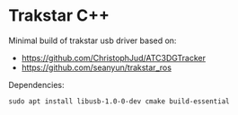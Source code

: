 # Trakstar C++

Minimal build of trakstar usb driver based on: 

- https://github.com/ChristophJud/ATC3DGTracker 
- https://github.com/seanyun/trakstar_ros

Dependencies: 

```
sudo apt install libusb-1.0-0-dev cmake build-essential
```